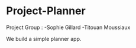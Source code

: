 # Project-Planner
Project Group :
-Sophie Gillard
-Titouan Moussiaux

We build a simple planner app.
